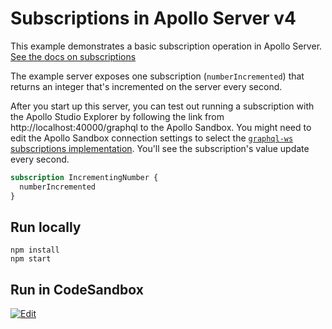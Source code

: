 # Subscriptions in Apollo Server v4

This example demonstrates a basic subscription operation in Apollo
Server. [See the docs on subscriptions](https://www.apollographql.com/docs/apollo-server/data/subscriptions/)

The example server exposes one subscription (`numberIncremented`) that returns an integer that's incremented on the
server every second.

After you start up this server, you can test out running a subscription with the Apollo Studio Explorer by following the
link from http://localhost:40000/graphql to the Apollo Sandbox. You might need to edit the Apollo Sandbox connection
settings to select
the [`graphql-ws` subscriptions implementation](https://www.apollographql.com/docs/studio/explorer/additional-features/#subscription-support).
You'll see the subscription's value update every second.

```graphql
subscription IncrementingNumber {
  numberIncremented
}
```

## Run locally

```shell
npm install
npm start
```

## Run in CodeSandbox

<a href="https://codesandbox.io/s/github/apollographql/docs-examples/tree/main/apollo-server/v4/subscriptions-graphql-ws?fontsize=14&hidenavigation=1&initialpath=%2Fgraphql&theme=dark">
  <img alt="Edit" src="https://codesandbox.io/static/img/play-codesandbox.svg">
</a>
